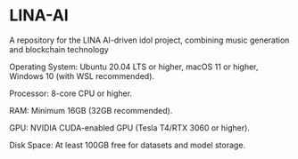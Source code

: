 # LINA-AI
A repository for the LINA AI-driven idol project, combining music generation and blockchain technology

Operating System: Ubuntu 20.04 LTS or higher, macOS 11 or higher, Windows 10 (with WSL recommended).

Processor: 8-core CPU or higher.

RAM: Minimum 16GB (32GB recommended).

GPU: NVIDIA CUDA-enabled GPU (Tesla T4/RTX 3060 or higher).

Disk Space: At least 100GB free for datasets and model storage.
